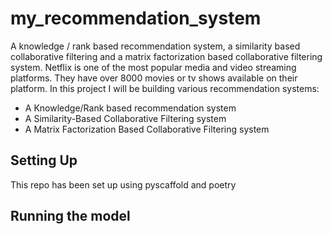# my_recommendation_system
A knowledge / rank based recommendation system, a similarity based collaborative filtering and a matrix factorization based collaborative filtering system. 
Netflix is one of the most popular media and video streaming platforms. They have over 8000 movies or tv shows available on their platform. In this project I will be building various recommendation systems:
* A Knowledge/Rank based recommendation system
* A Similarity-Based Collaborative Filtering system
* A Matrix Factorization Based Collaborative Filtering system

## Setting Up
This repo has been set up using pyscaffold and poetry

## Running the model
